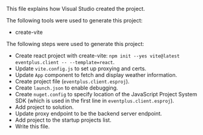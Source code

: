 This file explains how Visual Studio created the project.

The following tools were used to generate this project:
- create-vite

The following steps were used to generate this project:
- Create react project with create-vite: `npm init --yes vite@latest eventplus.client -- --template=react`.
- Update `vite.config.js` to set up proxying and certs.
- Update `App` component to fetch and display weather information.
- Create project file (`eventplus.client.esproj`).
- Create `launch.json` to enable debugging.
- Create `nuget.config` to specify location of the JavaScript Project System SDK (which is used in the first line in `eventplus.client.esproj`).
- Add project to solution.
- Update proxy endpoint to be the backend server endpoint.
- Add project to the startup projects list.
- Write this file.
